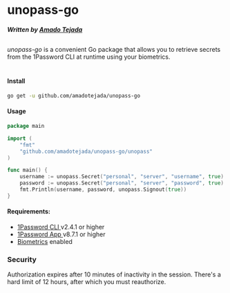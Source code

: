 
# unopass-go
##### Written by [Amado Tejada](https://www.linkedin.com/in/amadotejada/)

##
*unopass-go* is a convenient Go package that allows you to retrieve secrets from the 1Password CLI at runtime using your biometrics.
#
#### Install

```bash
go get -u github.com/amadotejada/unopass-go
```
#### Usage

```go
package main

import (
	"fmt"
	"github.com/amadotejada/unopass-go/unopass"
)

func main() {
	username := unopass.Secret("personal", "server", "username", true)
	password := unopass.Secret("personal", "server", "password", true)
	fmt.Println(username, password, unopass.Signout(true))
}
```

#### Requirements:
 * [ 1Password CLI ](https://developer.1password.com/docs/cli/get-started#install) v2.4.1 or higher
 * [ 1Password App ](https://1password.com/downloads/) v8.7.1 or higher
 *  [Biometrics](https://developer.1password.com/docs/cli/get-started#turn-on-biometric-unlock) enabled

### Security
Authorization expires after 10 minutes of inactivity in the session. There's a hard limit of 12 hours, after which you must reauthorize.
